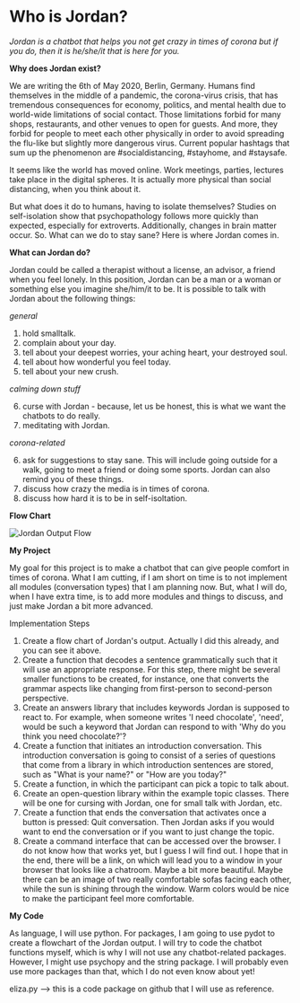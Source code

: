 # Who is Jordan?

*Jordan is a chatbot that helps you not get crazy in times of corona but if you do, then it is he/she/it that is here for you.*

**Why does Jordan exist?**

We are writing the 6th of May 2020, Berlin, Germany. Humans find themselves in the middle of a pandemic, the corona-virus crisis, that has tremendous consequences for economy, politics, and mental health due to world-wide limitations of social contact. Those limitations forbid for many shops, restaurants, and other venues to open for guests. And more, they forbid for people to meet each other physically in order to avoid spreading the flu-like but slightly more dangerous virus. Current popular hashtags that sum up the phenomenon are #socialdistancing, #stayhome, and #staysafe. 

It seems like the world has moved online. Work meetings, parties, lectures take place in the digital spheres. It is actually more physical than social distancing, when you think about it. 

But what does it do to humans, having to isolate themselves? Studies on self-isolation show that psychopathology follows more quickly than expected, especially for extroverts. Additionally, changes in brain matter occur. So. What can we do to stay sane?
Here is where Jordan comes in. 

**What can Jordan do?**

Jordan could be called a therapist without a license, an advisor, a friend when you feel lonely. In this position, Jordan can be a man or a woman or something else you imagine she/him/it to be. It is possible to talk with Jordan about the following things:

*general*
1. hold smalltalk.
2. complain about your day.
3. tell about your deepest worries, your aching heart, your destroyed soul.
4. tell about how wonderful you feel today.
5. tell about your new crush.

*calming down stuff*

6. curse with Jordan - because, let us be honest, this is what we want the chatbots to do really. 
7. meditating with Jordan.

*corona-related*

6. ask for suggestions to stay sane. This will include going outside for a walk, going to meet a friend or doing some sports. 
Jordan can also remind you of these things.
7. discuss how crazy the media is in times of corona. 
8. discuss how hard it is to be in self-isoltation.

**Flow Chart**

![Jordan Output Flow](https://user-images.githubusercontent.com/64072862/81957953-92366100-960d-11ea-9d37-abc82e5fd2e9.png)

**My Project**

My goal for this project is to make a chatbot that can give people comfort in times of corona. What I am cutting, if I am short on time is to not implement all modules (conversation types) that I am planning now. But, what I will do, when I have extra time, is to add more modules and things to discuss, and just make Jordan a bit more advanced. 

Implementation Steps
1. Create a flow chart of Jordan's output. Actually I did this already, and you can see it above.
2. Create a function that decodes a sentence grammatically such that it will use an appropriate response. For this step, there might be several smaller functions to be created, for instance, one that converts the grammar aspects like changing from first-person to second-person perspective.
3. Create an answers library that includes keywords Jordan is supposed to react to. For example, when someone writes 'I need chocolate', 'need', would be such a keyword that Jordan can respond to with 'Why do you think you need chocolate?'?
4. Create a function that initiates an introduction conversation. This introduction conversation is going to consist of a series of questions that come from a library in which introduction sentences are stored, such as "What is your name?" or "How are you today?"
5. Create a function, in which the participant can pick a topic to talk about. 
6. Create an open-question library within the example topic classes. There will be one for cursing with Jordan, one for small talk with Jordan, etc. 
7. Create a function that ends the conversation that activates once a button is pressed: Quit conversation. Then Jordan asks if you would want to end the conversation or if you want to just change the topic. 
3. Create a command interface that can be accessed over the browser. I do not know how that works yet, but I guess I will find out. I hope that in the end, there will be a link, on which will lead you to a window in your browser that looks like a chatroom. Maybe a bit more beautiful. Maybe there can be an image of two really comfortable sofas facing each other, while the sun is shining through the window. Warm colors would be nice to make the participant feel more comfortable.

**My Code**

As language, I will use python. For packages, I am going to use pydot to create a flowchart of the Jordan output. I will try to code the chatbot functions myself, which is why I will not use any chatbot-related packages. However, I might use psychopy and the string package. I will probably even use more packages than that, which I do not even know about yet!

eliza.py --> this is a code package on github that I will use as reference. 
